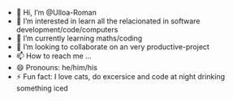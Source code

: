 - 👋 Hi, I’m @Ulloa-Roman
- 👀 I’m interested in learn all the relacionated in software development/code/computers
- 🌱 I’m currently learning maths/coding
- 💞️ I’m looking to collaborate on an very productive-project
- 📫 How to reach me ...
- 😄 Pronouns: he/him/his
- ⚡ Fun fact: I love cats, do excersice and code at night drinking something iced

<!---
Ulloa-Roman/Ulloa-Roman is a ✨ special ✨ repository because its `README.md` (this file) appears on your GitHub profile.
You can click the Preview link to take a look at your changes.
--->
